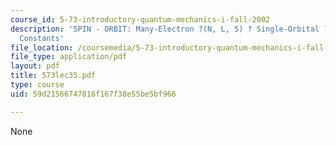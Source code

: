 ```yaml
---
course_id: 5-73-introductory-quantum-mechanics-i-fall-2002
description: 'SPIN - ORBIT: Many-Electron ?(N, L, S) ? Single-Orbital ?nl Coupling
  Constants'
file_location: /coursemedia/5-73-introductory-quantum-mechanics-i-fall-2002/59d21566747816f167f38e55be5bf966_573lec35.pdf
file_type: application/pdf
layout: pdf
title: 573lec35.pdf
type: course
uid: 59d21566747816f167f38e55be5bf966

---
```

None